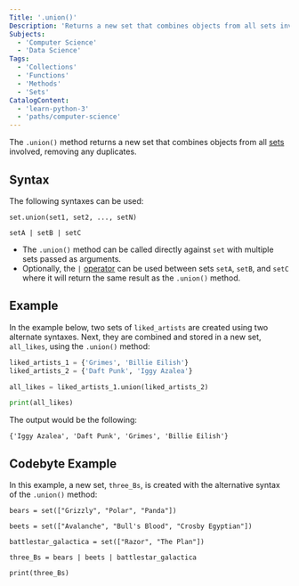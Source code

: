 ```yaml
---
Title: '.union()'
Description: 'Returns a new set that combines objects from all sets involved, removing any duplicates.'
Subjects:
  - 'Computer Science'
  - 'Data Science'
Tags:
  - 'Collections'
  - 'Functions'
  - 'Methods'
  - 'Sets'
CatalogContent:
  - 'learn-python-3'
  - 'paths/computer-science'
---
```


The `.union()` method returns a new set that combines objects from all [sets](https://www.codecademy.com/resources/docs/python/sets) involved, removing any duplicates.

## Syntax

The following syntaxes can be used:

```pseudo
set.union(set1, set2, ..., setN)

setA | setB | setC
```

- The `.union()` method can be called directly against `set` with multiple sets passed as arguments.
- Optionally, the `|` [operator](https://www.codecademy.com/resources/docs/python/operators) can be used between sets `setA`, `setB`, and `setC` where it will return the same result as the `.union()` method.

## Example

In the example below, two sets of `liked_artists` are created using two alternate syntaxes. Next, they are combined and stored in a new set, `all_likes`, using the `.union()` method:

```py
liked_artists_1 = {'Grimes', 'Billie Eilish'}
liked_artists_2 = {'Daft Punk', 'Iggy Azalea'}

all_likes = liked_artists_1.union(liked_artists_2)

print(all_likes)
```

The output would be the following:

```shell
{'Iggy Azalea', 'Daft Punk', 'Grimes', 'Billie Eilish'}
```

## Codebyte Example

In this example, a new set, `three_Bs`, is created with the alternative syntax of the `.union()` method:

```codebyte/python
bears = set(["Grizzly", "Polar", "Panda"])

beets = set(["Avalanche", "Bull's Blood", "Crosby Egyptian"])

battlestar_galactica = set(["Razor", "The Plan"])

three_Bs = bears | beets | battlestar_galactica

print(three_Bs)
```
